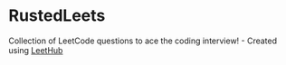 # RustedLeets
Collection of LeetCode questions to ace the coding interview! - Created using [LeetHub](https://github.com/QasimWani/LeetHub)
